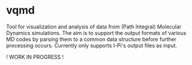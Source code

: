 # vqmd
Tool for visualization and analysis of data from (Path Integral) Molecular Dynamics simulations.
The aim is to support the output formats of various MD codes by parsing them to a common data structure before further processing occurs.
Currently only supports I-Pi's output files as input. 

! WORK IN PROGRESS ! 
